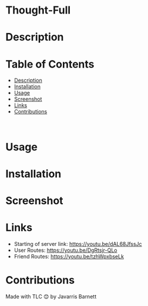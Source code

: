# Thought-Full

# Description


# Table of Contents

  - [Description](#description)
  - [Installation](#installation)
  - [Usage](#usage)
  - [Screenshot](#screenshot)
  - [Links](#links)
  - [Contributions](#contributions)
  <br />
  
  
  # Usage
  
  
  
# Installation


# Screenshot 


# Links

- Starting of server link: https://youtu.be/dAL68JfssJc
- User Routes: https://youtu.be/DgRtsjr-QLo
- Friend Routes: https://youtu.be/tzhWpxbseLk

# Contributions

Made with TLC 😊 by Javarris Barnett
